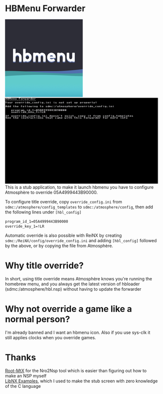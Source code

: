 # HBMenu Forwarder
![Icon](img/hbmenu_icon.jpg)
![Screenshot](img/stub_screenshot.jpg)
 This is a stub application, to make it launch hbmenu you have to configure Atmosphère to override 05A4999443B90000.

 To configure title override, copy `override_config.ini` from `sdmc:/atmosphere/config_templates` to
 `sdmc:/atmosphere/config`, then add the following lines under `[hbl_config]`

    program_id_1=05A4999443B90000
    override_key_1=!LR

 Automatic override is also possible with ReiNX by creating `sdmc:/ReiNX/config/override_config.ini`
 and adding `[hbl_config]` followed by the above, or by copying the file from Atmosphère.
 
# Why title override?
 In short, using title override means Atmosphère knows you're running the homebrew menu, and you always get the latest
 version of hbloader (sdmc:/atmosphere/hbl.nsp) without having to update the forwarder

# Why not override a game like a normal person?
 I'm already banned and I want an hbmenu icon. Also if you use sys-clk it still applies clocks when you override games.

# Thanks
 [Root-MtX](https://github.com/Root-MtX/Nro2Nsp) for the Nro2Nsp tool which is easier than figuring out how
 to make an NSP myself  
 [LibNX Examples](https://github.com/switchbrew/switch-examples), which I used to make the stub screen with zero
 knowledge of the C language
 